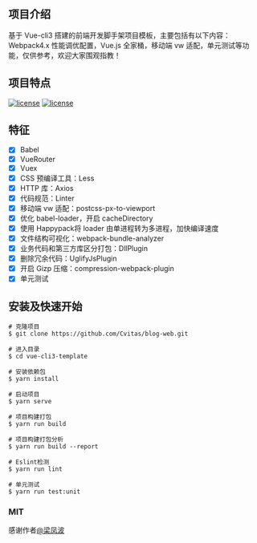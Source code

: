 ## 项目介绍
基于 Vue-cli3 搭建的前端开发脚手架项目模板，主要包括有以下内容：Webpack4.x 性能调优配置，Vue.js 全家桶，移动端 vw 适配，单元测试等功能，仅供参考，欢迎大家围观指教！

## 项目特点
[![license](https://img.shields.io/badge/vue-2.6.10-brightgreen.svg)](https://github.com/vuejs/vue)
[![license](https://img.shields.io/badge/license-MIT-brightgreen.svg)](https://github.com/liangfengbo/vue-cli3-template/blob/master/LICENSE)

## 特征
- [x] Babel
- [x] VueRouter
- [x] Vuex
- [x] CSS 预编译工具：Less
- [x] HTTP 库：Axios
- [x] 代码规范：Linter
- [x] 移动端 vw 适配：postcss-px-to-viewport
- [x] 优化 babel-loader，开启 cacheDirectory
- [x] 使用 Happypack将 loader 由单进程转为多进程，加快编译速度
- [x] 文件结构可视化：webpack-bundle-analyzer
- [x] 业务代码和第三方库区分打包：DllPlugin  
- [x] 删除冗余代码：UglifyJsPlugin 
- [x] 开启 Gizp 压缩：compression-webpack-plugin 
- [x] 单元测试

## 安装及快速开始
```
# 克隆项目
$ git clone https://github.com/Cvitas/blog-web.git

# 进入目录
$ cd vue-cli3-template

# 安装依赖包
$ yarn install

# 启动项目
$ yarn serve

# 项目构建打包
$ yarn run build

# 项目构建打包分析
$ yarn run build --report

# Eslint检测
$ yarn run lint

# 单元测试
$ yarn run test:unit
```

### MIT
感谢作者[@梁凤波](https://github.com/liangfengbo/vue-cli3-template/blob/master/LICENSE)
